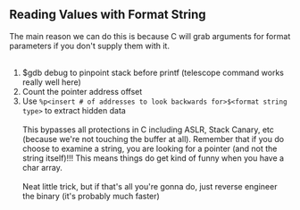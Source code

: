 ## Reading Values with Format String
The main reason we can do this is because C will grab arguments for format parameters if you don't supply them with it.
<br /><br />

1. $gdb debug to pinpoint stack before printf (telescope command works really well here)
2. Count the pointer address offset
3. Use `%p<insert # of addresses to look backwards for>$<format string type>` to extract hidden data
<br /><br />
This bypasses all protections in C including ASLR, Stack Canary, etc (because we're not touching the buffer at all).
Remember that if you do choose to examine a string, you are looking for a pointer (and not the string itself)!!! This means things do get kind of funny when you have a char array.
<br /><br />
Neat little trick, but if that's all you're gonna do, just reverse engineer the binary (it's probably much faster)